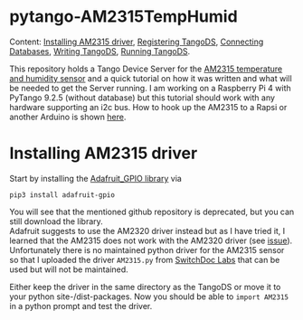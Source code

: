 # pytango-AM2315TempHumid
Content: <a href="#install_driver">Installing AM2315 driver</a>, <a href="#register_TDS">Registering TangoDS</a>, <a href="#connect_db">Connecting Databases</a>, <a href="#write_TDS">Writing TangoDS</a>, <a href="#run_TDS">Running TangoDS</a>.

This repository holds a Tango Device Server for the <a href = "https://www.adafruit.com/products/1293">AM2315 temperature and humidity sensor</a> and a quick tutorial on how it was written and what will be needed to get the Server running. I am working on a Raspberry Pi 4 with PyTango 9.2.5 (without database) but this tutorial should work with any hardware supporting an i2c bus. How to hook up the AM2315 to a Rapsi or another Arduino is shown <a href="https://cdn-learn.adafruit.com/downloads/pdf/am2315-encased-i2c-temperature-humidity-sensor.pdf?timestamp=1588759334">here</a>.  

# Installing AM2315 driver
Start by installing the <a href="https://github.com/adafruit/Adafruit_Python_GPIO">Adafruit_GPIO library</a> via

`pip3 install adafruit-gpio`

You will see that the mentioned github repository is deprecated, but you can still download the library.  
Adafruit suggests to use the AM2320 driver instead but as I have tried it, I learned that the AM2315 does not work with the AM2320 driver (see <a href="https://github.com/adafruit/Adafruit_CircuitPython_AM2320/issues/17">issue</a>). Unfortunately there is no maintained python driver for the AM2315 sensor so that I uploaded the driver <code color="code-colors inline">AM2315.py</code> from <a href="https://www.switchdoc.com/">SwitchDoc Labs</a> that can be used but will not be maintained.

Either keep the driver in the same directory as the TangoDS or move it to your python site-/dist-packages.
Now you should be able to `import AM2315` in a python prompt and test the driver.

